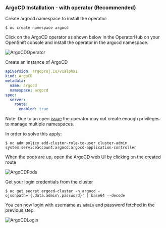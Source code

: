 ### ArgoCD Installation - with operator (Recommended)

Create argocd namespace to install the operator:

```shell
$ oc create namespace argocd
```

Click on the ArgoCD operator as shown below in the OperatorHub on your OpenShift console and install the operator in the argocd namespace.

![ArgoCDOperator](../img/Argocd_operator_gitops.png)

Create an instance of ArgoCD

```yaml
apiVersion: argoproj.io/v1alpha1
kind: ArgoCD
metadata:
  name: argocd
  namespace: argocd
spec:
  server:
    route:
      enabled: true
```

Note: Due to an open [issue](https://github.com/argoproj-labs/argocd-operator/issues/107) the operator may not create enough privileges to manage multiple namespaces.

In order to solve this apply:

```shell
$ oc adm policy add-cluster-role-to-user cluster-admin system:serviceaccount:argocd:argocd-application-controller
```

When the pods are up, open the ArgoCD web UI by clicking on the created route  

![ArgoCDPods](../img/ArgoCD_Pods.png)

Get your login credentials from the cluster

```shell
$ oc get secret argocd-cluster -n argocd -ojsonpath='{.data.admin\.password}' | base64 --decode
```

You can now login with username as `admin` and password fetched in the previous step:

![ArgoCDLogin](../img/ArgoCD_Login.png)
